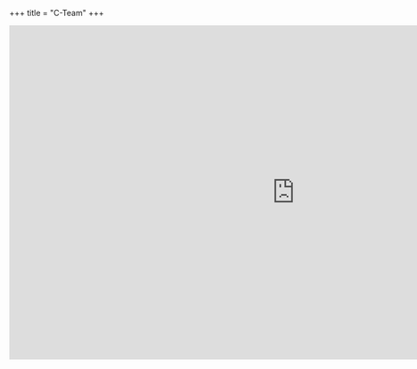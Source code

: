 +++
title = "C-Team"
+++
<div class="calendar">
<iframe src="https://calendar.google.com/calendar/embed?showTabs=0&amp;showCalendars=0&amp;showTz=0&amp;height=600&amp;wkst=2&amp;bgcolor=%23FFFFFF&amp;src=nb5v0oqi91bhkmnqquthis39us%40group.calendar.google.com&amp;color=%232F6309&amp;ctz=Europe%2FBerlin" style="border-width:0" width="1024" height="600" frameborder="0" scrolling="no"></iframe>
</div>
